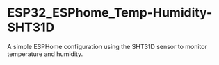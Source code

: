 # ESP32_ESPhome_Temp-Humidity-SHT31D

A simple ESPHome configuration using the SHT31D sensor to monitor temperature and humidity.
